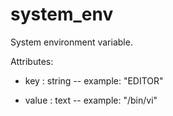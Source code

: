 # system_env

System environment variable.

Attributes:

* key : string -- example: "EDITOR"

* value : text -- example: "/bin/vi"
